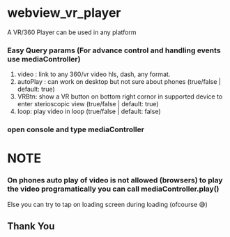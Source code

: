 # webview_vr_player
A VR/360 Player can be used in any platform

### Easy Query params (For advance control and handling events use mediaController)
1. video : link to any 360/vr video hls, dash, any format.
2. autoPlay : can work on desktop but not sure about phones (true/false | default: true)
3. VRBtn: show a VR button on bottom right cornor in supported device to enter sterioscopic view (true/false | default: true)
4. loop: play video in loop (true/false | default: false)

### open console and type **mediaController**

# NOTE
### On phones auto play of video is not allowed (browsers) to play the video programatically you can call **mediaController.play()**
Else you can try to tap on loading screen during loading (ofcourse 😅)

## Thank You
